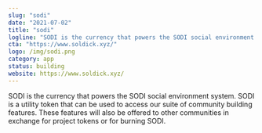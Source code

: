 ```yaml
---
slug: "sodi"
date: "2021-07-02"
title: "sodi"
logline: "SODI is the currency that powers the SODI social environment system."
cta: "https://www.soldick.xyz/"
logo: /img/sodi.png
category: app
status: building
website: https://www.soldick.xyz/
---
```


SODI is the currency that powers the SODI social environment system. SODI is a utility token that can be used to access our suite of community building features. These features will also be offered to other communities in exchange for project tokens or for burning SODI.
